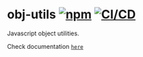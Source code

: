 # obj-utils [![npm](https://img.shields.io/npm/v/@riadh-adrani/obj-utils?obj=blue)](https://www.npmjs.com/package/@riadh-adrani/obj-utils) [![CI/CD](https://github.com/RiadhAdrani/obj-utils/actions/workflows/checks.yml/badge.svg)](https://github.com/RiadhAdrani/obj-utils/actions/workflows/checks.yml)

Javascript object utilities.

Check documentation [`here`](https://riadhadrani.github.io/utils/object.html)
